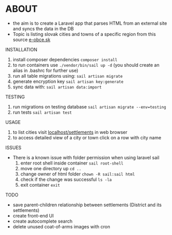 
# ABOUT #

- the aim is to create a Laravel app that parses HTML from an external site and syncs the data in the DB
- Topic is listing slovak cities and towns of a specific region from this source [e-obce.sk](https://www.e-obce.sk/kraj/NR.html)

INSTALLATION

1. install composer dependencies `composer install`
1. to run containers use `./vendor/bin/sail up -d` (you should create an alias in .bashrc for further use)
1. run all table migrations using: `sail artisan migrate`
1. generate encryption key `sail artisan key:generate`
1. sync data with: `sail artisan data:import`

TESTING

1. run migrations on testing database `sail artisan migrate --env=testing`
1. run tests `sail artisan test`

USAGE

1. to list cities visit [localhost/settlements](http://localhost/settlements) in web browser
1. to access detailed view of a city or town click on a row with city name

ISSUES

- There is a known issue with folder permission when using laravel sail
    1. enter root shell inside container `sail root-shell`
    1. move one directory up `cd ..`
    1. change owner of html folder `chown -R sail:sail html`
    1. check if the change was successful `ls -la`
    1. exit container `exit`

TODO

- save parent-children relationship between settlements (District and its settlements)
- create front-end UI
- create autocomplete search
- delete unused coat-of-arms images with cron
